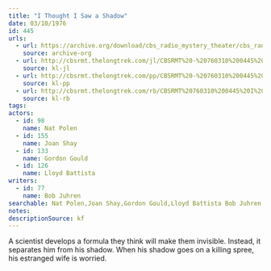 ```yaml
---
title: "I Thought I Saw a Shadow"
date: 03/10/1976
id: 445
urls: 
  - url: https://archive.org/download/cbs_radio_mystery_theater/cbs_radio_mystery_theater-0401-0450.zip/cbs_radio_mystery_theater-0401-0450%2Fcbsrmt_0445_i_thought_i_saw_a_shadow.mp3
    source: archive-org
  - url: http://cbsrmt.thelongtrek.com/jl/CBSRMT%20-%20760310%200445%20I%20Thought%20I%20Saw%20A%20Shadow_jl.mp3
    source: kl-jl
  - url: http://cbsrmt.thelongtrek.com/pp/CBSRMT%20-%20760310%200445%20I%20Thought%20I%20Saw%20a%20Shadow_pp.mp3
    source: kl-pp
  - url: http://cbsrmt.thelongtrek.com/rb/CBSRMT%20760310%200445%20I%20Thought%20I%20Saw%20A%20Shadow_wuwm%20bad%20audio%20rec%207_27_76.mp3
    source: kl-rb
tags: 
actors:  
  - id: 98
    name: Nat Polen  
  - id: 155
    name: Joan Shay  
  - id: 133
    name: Gordon Gould  
  - id: 126
    name: Lloyd Battista
writers:  
  - id: 77
    name: Bob Juhren
searchable: Nat Polen,Joan Shay,Gordon Gould,Lloyd Battista Bob Juhren
notes: 
descriptionSource: kf
---
```

A scientist develops a formula they think will make them invisible. Instead, it separates him from his shadow. When his shadow goes on a killing spree, his estranged wife is worried.